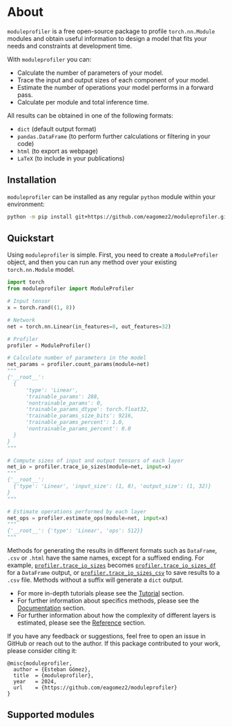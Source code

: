 # About
`moduleprofiler` is a free open-source package to profile `torch.nn.Module` modules and obtain useful information to design a model that fits your needs and constraints at development time.

With `moduleprofiler` you can:

* Calculate the number of parameters of your model.
* Trace the input and output sizes of each component of your model.
* Estimate the number of operations your model performs in a forward pass.
* Calculate per module and total inference time.

All results can be obtained in one of the following formats:

* `dict` (default output format)
* `pandas.DataFrame` (to perform further calculations or filtering in your code)
* `html` (to export as webpage)
* `LaTeX` (to include in your publications)

## Installation
`moduleprofiler` can be installed as any regular `python` module within your environment:

```bash
python -m pip install git+https://github.com/eagomez2/moduleprofiler.git
```

## Quickstart
Using `moduleprofiler` is simple. First, you need to create a `ModuleProfiler`
object, and then you can run any method over your existing `torch.nn.Module` model.

```py title="basic_moduleprofiler_example.py"
import torch
from moduleprofiler import ModuleProfiler

# Input tensor
x = torch.rand((1, 8))

# Network
net = torch.nn.Linear(in_features=8, out_features=32)

# Profiler
profiler = ModuleProfiler()

# Calculate number of parameters in the model
net_params = profiler.count_params(module=net)
"""
{'__root__':
  {
      'type': 'Linear',
      'trainable_params': 288,
      'nontrainable_params': 0,
      'trainable_params_dtype': torch.float32,
      'trainable_params_size_bits': 9216,
      'trainable_params_percent': 1.0,
      'nontrainable_params_percent': 0.0
  }
}
"""

# Compute sizes of input and output tensors of each layer
net_io = profiler.trace_io_sizes(module=net, input=x)
"""
{'__root__':
  {'type': 'Linear', 'input_size': (1, 8), 'output_size': (1, 32)}
}
"""

# Estimate operations performed by each layer
net_ops = profiler.estimate_ops(module=net, input=x)
"""
{'__root__': {'type': 'Linear', 'ops': 512}}
"""
```

Methods for generating the results in different formats such as `DataFrame`, `.csv` or `.html` have the same names, except for a suffixed ending. For example, [`profiler.trace_io_sizes`](documentation.md/#moduleprofiler.profiler.ModuleProfiler.trace_io_sizes) becomes [`profiler.trace_io_sizes_df`](documentation.md/#moduleprofiler.profiler.ModuleProfiler.trace_io_sizes_df) for a `DataFrame` output, or [`profiler.trace_io_sizes_csv`](documentation.md/#moduleprofiler.profiler.ModuleProfiler.trace_io_sizes_csv) to save results to a `.csv` file. Methods without a suffix will generate a `dict` output.

* For more in-depth tutorials please see the [Tutorial](tutorial.md) section.
* For further information about specifics methods, please see the [Documentation](documentation.md) section.
* For further information about how the complexity of different layers is
estimated, please see the [Reference](reference.md) section.

If you have any feedback or suggestions, feel free to open an issue in GitHub or reach out to the author. If this package contributed to your work, please consider citing it:

```
@misc{moduleprofiler,
  author = {Esteban Gómez},
  title  = {moduleprofiler},
  year   = 2024,
  url    = {https://github.com/eagomez2/moduleprofiler}
}
```

## Supported modules